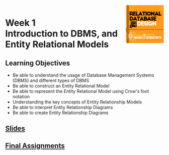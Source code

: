 <a href="../">
  <img src="/img/Relational_Database_Design_logo.png" width="120" align="right">
</a>

# Week 1 <br> Introduction to DBMS, and Entity Relational Models

## Learning Objectives
- Be able to understand the usage of Database Management Systems (DBMS) and different types of DBMS
- Be able to construct an Entity Relational Model
- Be able to represent the Entity Relational Model using Crow's foot notation
- Understanding the key concepts of Entity Relationship Models
- Be able to interpret Entity Relationship Diagrams
- Be able to create Entity Relationship Diagrams

## [Slides](../Slides/DBMS-Course-1-Module-1---Entity-Relational-Models.pdf)

## [Final Assignments](./assignments.md)
